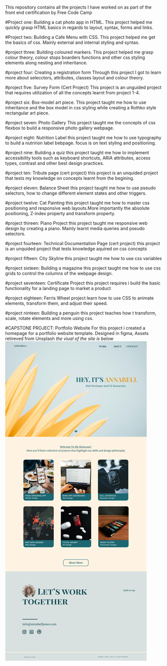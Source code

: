 This repository contains all the projects I have worked on as part of the front end certification by Free Code Camp

#Project one: Building a cat photo app in HTML.
This project helped me quickly grasp HTML basics in regards to layout, syntax, forms and links.

#Project two: Building a Cafe Menu with CSS.
This project helped me get the basics of css. Mainly external and internal styling and syntax.

#project three: Building coloured markers.
This project helped me grasp colour theory, colour stops boarders functions and other css styling elements along nesting and inheritance. 

#project four: Creating a registration form
Through this project I got to learn more about selecctors, attributes, classes layout and colour theory.

#project five: Survey Form (Cert Project) 
This project is an unguided project that requires utilization of all the concepts learnt from project 1-4.

#project six: Box-model art piece.
This project taught me how to use inheritance and the box model in css styling while creating a Rothko style rectangular art piece.

#project seven: Photo Gallery
This project taught me the concepts of css flexbox to build a responsive photo gallery webpage.

#project eight: Nutrition Label
this project taught me how to use typography to build a nutririon label bebpage. focus is on text styling and positioning.

#project nine: Building a quiz
this project taught me how to implement accessibility tools such as keyboard shortcuts, ARIA attributes, access types, contrast and other best design practices.

#project ten: Tribute page (cert project)
this project is an unquided project that tests my knowledge on concepts learnt from the begining.

#project eleven: Balance Sheet
this project taught me how to use pseudo selectors, how to change different element states and other triggers.

#project twelve: Cat Painting
this project taught me how to master css positioning and responsive web layouts.More importantly the absolute positioning, Z-index property and transform property. 

#project thireen: Piano Project
this project taught me responsive web design by creating a piano. Mainly learnt media queries and pseudo selectors.

#project fourteen: Technical Documentation Page (cert project)
this project is an unquided project that tests knowledge aquired on css concepts

#project fifteen: City Skyline
this project taught me how to use css variables

#project sixteen: Building a magazine
this project taught me how to use css grids to control the columns of the webpage design.

#project seventeen: Certificate Project
this project requires i build the basic functionality for a landing page to market a product

#project eighteen: Ferris Wheel project
learn how to use CSS to animate elements, transform them, and adjust their speed.

#project ninteen: Building a penguin
this project teaches how t transform, scale, rotate elements and more using css.

#CAPSTONE PROJECT: Portfolio Website
For this project i created a homepage for a portfolio website template. Designed in figma, Assets retireved from Unsplash
*the viual of the site is below*
![alt text](<Portfolio website CAPSTONE/assets/Hi-fi protoype - overview.png>)


